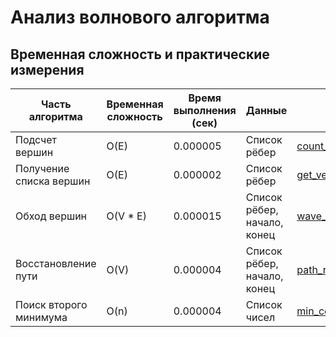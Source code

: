 # Анализ волнового алгоритма

## Временная сложность и практические измерения

| Часть алгоритма         | Временная сложность | Время выполнения (сек) | Данные                          | Стенд                                                                 |
|--------------------------|---------------------|-------------------------|---------------------------------|----------------------------------------------------------------------|
| Подсчет вершин           | O(E)               | 0.000005                | Список рёбер                   | [count_vertices.py](https://github.com/Tamara210/dz1/blob/main/count_vertices.py) |
| Получение списка вершин  | O(E)               | 0.000002                | Список рёбер                   | [get_vertices.py](https://github.com/Tamara210/dz1/blob/main/get_vertices.py)     |
| Обход вершин             | O(V * E)           | 0.000015                | Список рёбер, начало, конец              | [wave_algorithm.py](https://github.com/Tamara210/dz1/blob/main/wave_algorithm.py) |
| Восстановление пути      | O(V)               | 0.000004                | Список рёбер, начало, конец              | [path_rec.py](https://github.com/Tamara210/dz1/blob/main/path_rec.py)             |
| Поиск второго минимума   | O(n)               | 0.000004                | Список чисел                   | [min_count.py](https://github.com/Tamara210/dz1/blob/main/min_count.py)           |